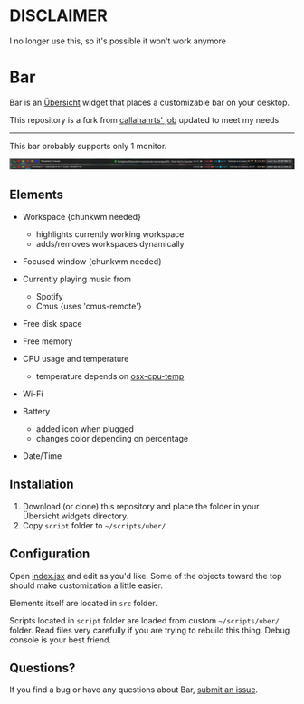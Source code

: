 # DISCLAIMER
I no longer use this, so it's possible it won't work anymore

# Bar

Bar is an  [Übersicht](https://github.com/felixhageloh/uebersicht) widget
that places a customizable bar on your desktop.

This repository is a fork from [callahanrts' job](https://github.com/callahanrts/bar) updated to meet my needs.
___
This bar probably supports only 1 monitor.

![Spotify](./screenshots/custom.png)

## Elements

- Workspace {chunkwm needed}
  - highlights currently working workspace
  - adds/removes workspaces dynamically 
- Focused window {chunkwm needed}

- Currently playing music from
  - Spotify
  - Cmus {uses 'cmus-remote'}

- Free disk space
- Free memory
- CPU usage and temperature
    - temperature depends on [osx-cpu-temp](https://github.com/lavoiesl/osx-cpu-temp)
- Wi-Fi
- Battery
  - added icon when plugged
  - changes color depending on percentage 
- Date/Time


## Installation

1. Download (or clone) this repository and place the folder in your Übersicht widgets directory.
2. Copy `script` folder to `~/scripts/uber/`

## Configuration

Open [index.jsx](https://github.com/samurajhais/bar/blob/master/index.jsx)
and edit as you'd like. Some of the objects toward the top should make
customization a little easier.

Elements itself are located in `src` folder.

Scripts located in `script` folder are loaded from custom `~/scripts/uber/` folder. Read files very carefully if you are trying to rebuild this thing. Debug console is your best friend. 

## Questions?

If you find a bug or have any questions about Bar, [submit an issue](https://github.com/samurajhais/bar/issues/new).

